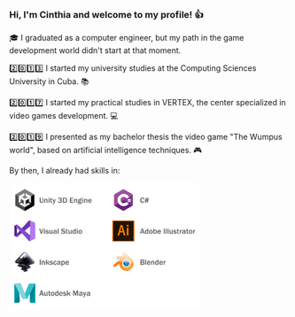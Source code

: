 ### Hi, I'm Cinthia and welcome to my profile! :+1: 

:mortar_board: I graduated as a computer engineer, but my path in the game development world didn't start at that moment. 

:two::zero::one::three: I started my university studies at the Computing Sciences University in Cuba. :books:

:two::zero::one::seven: I started my practical studies in VERTEX, the center specialized in video games development. :computer:

:two::zero::one::nine: I presented as my bachelor thesis the video game "The Wumpus world", based on artificial intelligence techniques. :video_game:

By then, I already had skills in: 

<img src="TechnicalExperiencePart1.png" data-canonical-src="TechnicalExperiencePart1.png" width="344" height="230" />


<!--
**CinthiaCuza/CinthiaCuza** is a ✨ _special_ ✨ repository because its `README.md` (this file) appears on your GitHub profile.

Here are some ideas to get you started:

- 🔭 I’m currently working on ...
- 🌱 I’m currently learning ...
- 👯 I’m looking to collaborate on ...
- 🤔 I’m looking for help with ...
- 💬 Ask me about ...
- 📫 How to reach me: ...
- 😄 Pronouns: ...
- ⚡ Fun fact: ...
-->
